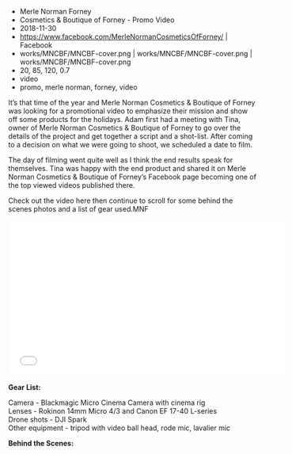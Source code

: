 * Merle Norman Forney
* Cosmetics & Boutique of Forney - Promo Video
* 2018-11-30
* https://www.facebook.com/MerleNormanCosmeticsOfForney/ | Facebook
* works/MNCBF/MNCBF-cover.png | works/MNCBF/MNCBF-cover.png | works/MNCBF/MNCBF-cover.png
* 20, 85, 120, 0.7
* video
* promo, merle norman, forney, video

It’s that time of the year and Merle Norman Cosmetics & Boutique of Forney was looking for a promotional video to emphasize their mission and show off some products for the holidays. Adam first had a meeting with Tina, owner of Merle Norman Cosmetics & Boutique of Forney to go over the details of the project and get together a script and a shot-list. After coming to a decision on what we were going to shoot, we scheduled a date to film.

The day of filming went quite well as I think the end results speak for themselves. Tina was happy with the end product and shared it on Merle Norman Cosmetics & Boutique of Forney’s Facebook page becoming one of the top viewed videos published there.

Check out the video here then continue to scroll for some behind the scenes photos and a list of gear used.MNF

<iframe src="//www.facebook.com/plugins/video.php?href=https%3A%2F%2Fwww.facebook.com%2FMerleNormanCosmeticsOfForney%2Fvideos%2F318583088740882%2F&show_text=0&width=560" width="560" height="315" style="border:none;overflow:hidden" scrolling="no" frameborder="0" allowTransparency="true" allowFullScreen="true"></iframe>


__Gear List:__

Camera - Blackmagic Micro Cinema Camera with cinema rig   
Lenses - Rokinon 14mm Micro 4/3 and Canon EF 17-40 L-series    
Drone shots - DJI Spark   
Other equipment - tripod with video ball head, rode mic, lavalier mic   

__Behind the Scenes:__

